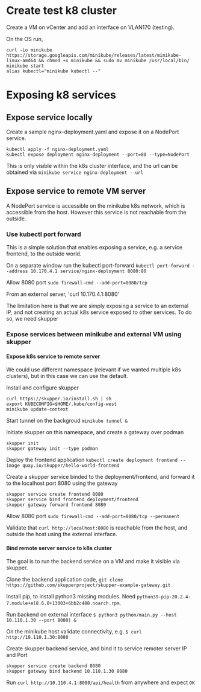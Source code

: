 # Create test k8 cluster

Create a VM on vCenter and add an interface on VLAN170 (testing).

On the OS run,
```
curl -Lo minikube https://storage.googleapis.com/minikube/releases/latest/minikube-linux-amd64 && chmod +x minikube && sudo mv minikube /usr/local/bin/
minikube start
alias kubectl="minikube kubectl --"
```

# Exposing k8 services

## Expose service locally

Create a sample nginx-deployment.yaml and expose it on a NodePort service. 
```
kubectl apply -f nginx-deployment.yaml
kubectl expose deployment nginx-deployment --port=80 --type=NodePort
```

This is only visible within the k8s cluster interface, and the url can be obtained via `minikube service nginx-deployment --url`

## Expose service to remote VM server

A NodePort service is accessible on the minikube k8s network, which is accessible from the host. However this service is not reachable from the outside.

### Use kubectl port forward

This is a simple solution that enables exposing a service, e.g. a service frontend, to the outside world.

On a separate window run the kubectl port-forward `kubectl port-forward --address 10.170.4.1 service/nginx-deployment 8080:80`

Allow 8080 port `sudo firewall-cmd --add-port=8080/tcp`

From an external server, 'curl 10.170.4.1:8080'

The limitation here is that we are simply exposing a service to an external IP, and not creating an actual k8s service exposed to other services. To do so, we need skupper

### Expose services between minikube and external VM using skupper

#### **Expose k8s service to remote server**

We could use different namespace (relevant if we wanted multiple k8s clusters), but in this case we can use the default.

Install and configure skupper
```
curl https://skupper.io/install.sh | sh
export KUBECONFIG=$HOME/.kube/config-west
minikube update-context
```

Start tunnel on the backgroud `minikube tunnel &`

Initiate skupper on this namespace, and create a gateway over podman
```
skupper init
skupper gateway init --type podman
```

Deploy the frontend application `kubectl create deployment frontend --image quay.io/skupper/hello-world-frontend`

Create a skupper service binded to the deployment/frontend, and forward it to the localhost port 8080 using the gateway
```
skupper service create frontend 8080
skupper service bind frontend deployment/frontend
skupper gateway forward frontend 8080
```

Allow 8080 port `sudo firewall-cmd --add-port=8080/tcp --permanent`

Validate that `curl http://localhost:8080` is reachable from the host, and outside the host using the external interface.

#### **Bind remote server service to k8s cluster**

The goal is to run the backend service on a VM and make it visible via skupper.

Clone the backend application code, `git clone https://github.com/skupperproject/skupper-example-gateway.git`

Install pip, to install python3 missing modules. Need `python39-pip-20.2.4-7.module+el8.6.0+13003+6bb2c488.noarch.rpm`.

Run backend on external interface `$ python3 python/main.py --host 10.110.1.30 --port 8080) &`

On the minikube host validate connectivity, e.g.  `$ curl http://10.110.1.30:8080`

Create skupper backend service, and bind it to service remoter server IP and Port

```
skupper service create backend 8080
skupper gateway bind backend 10.110.1.30 8080
```

Run `curl http://10.110.4.1:8080/api/health` from anywhere and expect `OK`
